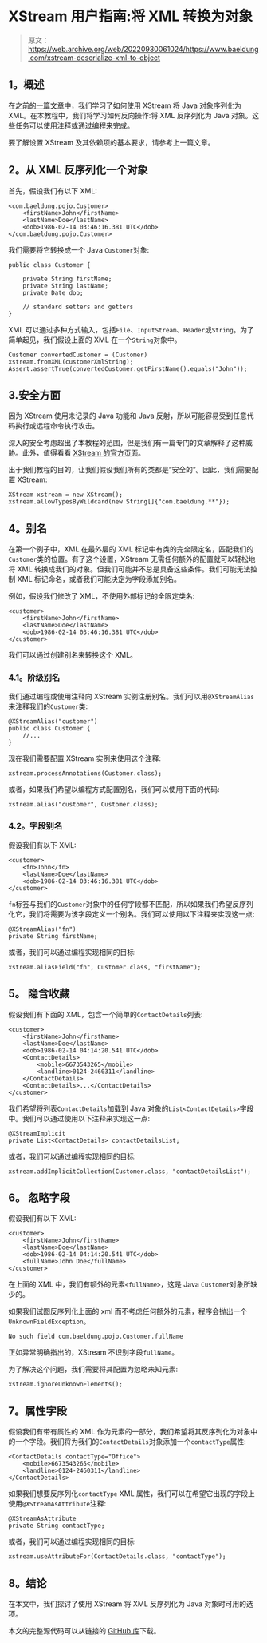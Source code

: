# XStream 用户指南:将 XML 转换为对象

> 原文：<https://web.archive.org/web/20220930061024/https://www.baeldung.com/xstream-deserialize-xml-to-object>

## **1。概述**

在[之前的一篇文章](/web/20220120024944/https://www.baeldung.com/xstream-serialize-object-to-xml)中，我们学习了如何使用 XStream 将 Java 对象序列化为 XML。在本教程中，我们将学习如何反向操作:将 XML 反序列化为 Java 对象。这些任务可以使用注释或通过编程来完成。

要了解设置 XStream 及其依赖项的基本要求，请参考上一篇文章。

## **2。从 XML 反序列化一个对象**

首先，假设我们有以下 XML:

```
<com.baeldung.pojo.Customer>
    <firstName>John</firstName>
    <lastName>Doe</lastName>
    <dob>1986-02-14 03:46:16.381 UTC</dob>
</com.baeldung.pojo.Customer>
```

我们需要将它转换成一个 Java `Customer`对象:

```
public class Customer {

    private String firstName;
    private String lastName;
    private Date dob;

    // standard setters and getters
} 
```

XML 可以通过多种方式输入，包括`File`、`InputStream`、`Reader`或`String`。为了简单起见，我们假设上面的 XML 在一个`String`对象中。

```
Customer convertedCustomer = (Customer) xstream.fromXML(customerXmlString);
Assert.assertTrue(convertedCustomer.getFirstName().equals("John"));
```

## 3.安全方面

因为 XStream 使用未记录的 Java 功能和 Java 反射，所以可能容易受到任意代码执行或远程命令执行攻击。

深入的安全考虑超出了本教程的范围，但是我们有一篇专门的文章解释了这种威胁。此外，值得看看 [XStream 的官方页面](https://web.archive.org/web/20220120024944/https://x-stream.github.io/security.html)。

出于我们教程的目的，让我们假设我们所有的类都是“安全的”。因此，我们需要配置 XStream:

```
XStream xstream = new XStream();
xstream.allowTypesByWildcard(new String[]{"com.baeldung.**"}); 
```

## **4。别名**

在第一个例子中，XML 在最外层的 XML 标记中有类的完全限定名，匹配我们的`Customer`类的位置。有了这个设置，XStream 无需任何额外的配置就可以轻松地将 XML 转换成我们的对象。但我们可能并不总是具备这些条件。我们可能无法控制 XML 标记命名，或者我们可能决定为字段添加别名。

例如，假设我们修改了 XML，不使用外部标记的全限定类名:

```
<customer>
    <firstName>John</firstName>
    <lastName>Doe</lastName>
    <dob>1986-02-14 03:46:16.381 UTC</dob>
</customer>
```

我们可以通过创建别名来转换这个 XML。

### **4.1。阶级别名**

我们通过编程或使用注释向 XStream 实例注册别名。我们可以用`@XStreamAlias`来注释我们的`Customer`类:

```
@XStreamAlias("customer")
public class Customer {
    //...
}
```

现在我们需要配置 XStream 实例来使用这个注释:

```
xstream.processAnnotations(Customer.class);
```

或者，如果我们希望以编程方式配置别名，我们可以使用下面的代码:

```
xstream.alias("customer", Customer.class);
```

### **4.2。字段别名**

假设我们有以下 XML:

```
<customer>
    <fn>John</fn>
    <lastName>Doe</lastName>
    <dob>1986-02-14 03:46:16.381 UTC</dob>
</customer>
```

`fn`标签与我们的`Customer`对象中的任何字段都不匹配，所以如果我们希望反序列化它，我们将需要为该字段定义一个别名。我们可以使用以下注释来实现这一点:

```
@XStreamAlias("fn")
private String firstName;
```

或者，我们可以通过编程实现相同的目标:

```
xstream.aliasField("fn", Customer.class, "firstName");
```

## **5。** **隐含收藏**

假设我们有下面的 XML，包含一个简单的`ContactDetails`列表:

```
<customer>
    <firstName>John</firstName>
    <lastName>Doe</lastName>
    <dob>1986-02-14 04:14:20.541 UTC</dob>
    <ContactDetails>
        <mobile>6673543265</mobile>
        <landline>0124-2460311</landline>
    </ContactDetails>
    <ContactDetails>...</ContactDetails>
</customer>
```

我们希望将列表`ContactDetails`加载到 Java 对象的`List<ContactDetails>`字段中。我们可以通过使用以下注释来实现这一点:

```
@XStreamImplicit
private List<ContactDetails> contactDetailsList;
```

或者，我们可以通过编程实现相同的目标:

```
xstream.addImplicitCollection(Customer.class, "contactDetailsList");
```

## **6。** **忽略字段**

假设我们有以下 XML:

```
<customer>
    <firstName>John</firstName>
    <lastName>Doe</lastName>
    <dob>1986-02-14 04:14:20.541 UTC</dob>
    <fullName>John Doe</fullName>
</customer>
```

在上面的 XML 中，我们有额外的元素`<fullName>`，这是 Java `Customer`对象所缺少的。

如果我们试图反序列化上面的 xml 而不考虑任何额外的元素，程序会抛出一个`UnknownFieldException`。

```
No such field com.baeldung.pojo.Customer.fullName
```

正如异常明确指出的，XStream 不识别字段`fullName`。

为了解决这个问题，我们需要将其配置为忽略未知元素:

```
xstream.ignoreUnknownElements();
```

## **7。属性字段**

假设我们有带有属性的 XML 作为元素的一部分，我们希望将其反序列化为对象中的一个字段。我们将为我们的`ContactDetails`对象添加一个`contactType`属性:

```
<ContactDetails contactType="Office">
    <mobile>6673543265</mobile>
    <landline>0124-2460311</landline>
</ContactDetails>
```

如果我们想要反序列化`contactType` XML 属性，我们可以在希望它出现的字段上使用`@XStreamAsAttribute`注释:

```
@XStreamAsAttribute
private String contactType;
```

或者，我们可以通过编程实现相同的目标:

```
xstream.useAttributeFor(ContactDetails.class, "contactType");
```

## **8。结论**

在本文中，我们探讨了使用 XStream 将 XML 反序列化为 Java 对象时可用的选项。

本文的完整源代码可以从链接的 [GitHub 库](https://web.archive.org/web/20220120024944/https://github.com/eugenp/tutorials/tree/master/xstream)下载。